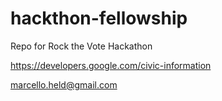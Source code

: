 # hackthon-fellowship
Repo for Rock the Vote Hackathon

https://developers.google.com/civic-information

marcello.held@gmail.com
